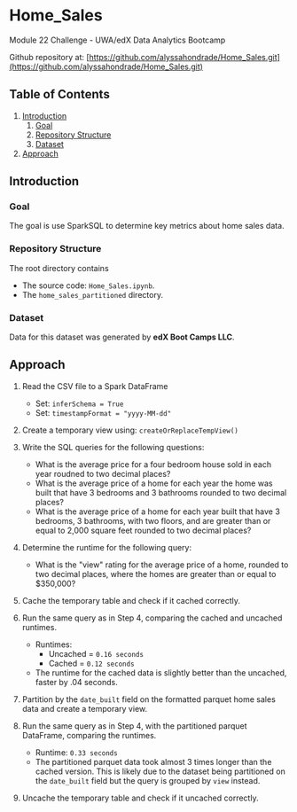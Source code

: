 # Home_Sales
Module 22 Challenge  - UWA/edX Data Analytics Bootcamp

Github repository at: [https://github.com/alyssahondrade/Home_Sales.git](https://github.com/alyssahondrade/Home_Sales.git)


## Table of Contents
1. [Introduction](https://github.com/alyssahondrade/Home_Sales#introduction)
    1. [Goal](https://github.com/alyssahondrade/Home_Sales#goal)
    2. [Repository Structure](https://github.com/alyssahondrade/Home_Sales#repository-structure)
    3. [Dataset](https://github.com/alyssahondrade/Home_Sales#dataset)
2. [Approach](https://github.com/alyssahondrade/Home_Sales#approach)


## Introduction

### Goal
The goal is use SparkSQL to determine key metrics about home sales data.

### Repository Structure
The root directory contains
- The source code: `Home_Sales.ipynb`.
- The `home_sales_partitioned` directory.

### Dataset
Data for this dataset was generated by __edX Boot Camps LLC__.


## Approach
1. Read the CSV file to a Spark DataFrame
    - Set: `inferSchema = True`
    - Set: `timestampFormat = "yyyy-MM-dd"`
    
2. Create a temporary view using: `createOrReplaceTempView()`

3. Write the SQL queries for the following questions:
    - What is the average price for a four bedroom house sold in each year roudned to two decimal places?
    - What is the average price of a home for each year the home was built that have 3 bedrooms and 3 bathrooms rounded to two decimal places?
    - What is the average price of a home for each year built that have 3 bedrooms, 3 bathrooms, with two floors, and are greater than or equal to 2,000 square feet rounded to two decimal places?

4. Determine the runtime for the following query:
    - What is the "view" rating for the average price of a home, rounded to two decimal places, where the homes are greater than or equal to $350,000?

5. Cache the temporary table and check if it cached correctly.

6. Run the same query as in Step 4, comparing the cached and uncached runtimes.
    - Runtimes:
        - Uncached = `0.16 seconds`
        - Cached = `0.12 seconds`
    - The runtime for the cached data is slightly better than the uncached, faster by .04 seconds.

7. Partition by the `date_built` field on the formatted parquet home sales data and create a temporary view.

8. Run the same query as in Step 4, with the partitioned parquet DataFrame, comparing the runtimes.
    - Runtime: `0.33 seconds`
    - The partitioned parquet data took almost 3 times longer than the cached version. This is likely due to the dataset being partitioned on the `date_built` field but the query is grouped by `view` instead.

9. Uncache the temporary table and check if it uncached correctly.